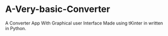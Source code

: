 # A-Very-basic-Converter
A Converter App With Graphical user Interface Made using tKinter in written in Python.
